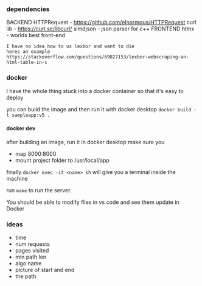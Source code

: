 ### dependencies

BACKEND
HTTPRequest - https://github.com/elnormous/HTTPRequest
curl lib - https://curl.se/libcurl/
simdjson - json parser for c++
FRONTEND
htmx - worlds best front-end

```
I have no idea how to us lexbor and want to die
heres an example
https://stackoverflow.com/questions/69827153/lexbor-webscraping-an-html-table-in-c
```

### docker

I have the whole thing stuck into a docker container so that it's easy to deploy

you can build the image and then run it with docker desktop
`docker build -t sampleapp:v5 .`

#### docker dev

after building an image, run it in docker desktop
make sure you
- map 8000:8000
- mount project folder to /usr/local/app

finally
 `docker exec -it <name> sh`
 will give you a terminal inside the machine

run `make`
to run the server.

You should be able to modify files in vs code and see them update in Docker

### ideas

- time
- num requests
- pages visited
- min path len
- algo name
- picture of start and end
- the path


